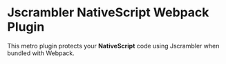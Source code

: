 # Jscrambler NativeScript Webpack Plugin

This metro plugin protects your **NativeScript** code using Jscrambler when bundled with Webpack.
